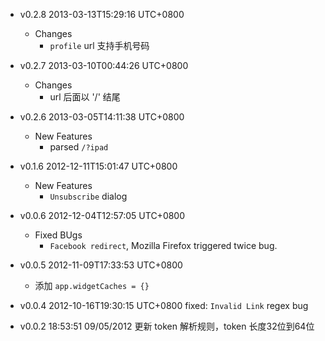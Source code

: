 * v0.2.8 2013-03-13T15:29:16 UTC+0800
  - Changes
    * `profile` url 支持手机号码

* v0.2.7 2013-03-10T00:44:26 UTC+0800
  - Changes
    * url 后面以 '/' 结尾

* v0.2.6 2013-03-05T14:11:38 UTC+0800
  - New Features
    * parsed `/?ipad`

* v0.1.6 2012-12-11T15:01:47 UTC+0800
  - New Features
    * `Unsubscribe` dialog

* v0.0.6 2012-12-04T12:57:05 UTC+0800
  - Fixed BUgs
    * `Facebook redirect`, Mozilla Firefox triggered twice bug.

* v0.0.5 2012-11-09T17:33:53 UTC+0800
  * 添加 `app.widgetCaches = {}`

* v0.0.4 2012-10-16T19:30:15 UTC+0800
  fixed: `Invalid Link` regex bug

* v0.0.2 18:53:51 09/05/2012
  更新 token 解析规则，token 长度32位到64位
